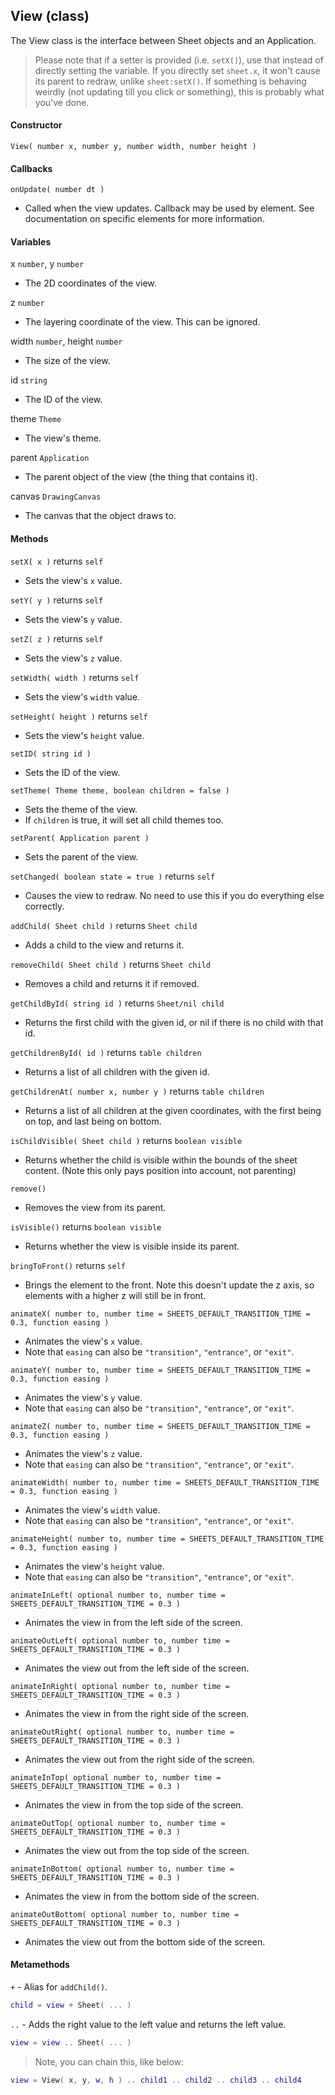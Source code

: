 
## View (class)

The View class is the interface between Sheet objects and an Application.

> Please note that if a setter is provided (i.e. `setX()`), use that instead of directly setting the variable.
> If you directly set `sheet.x`, it won't cause its parent to redraw, unlike `sheet:setX()`.
> If something is behaving weirdly (not updating till you click or something), this is probably what you've done.

#### Constructor

`View( number x, number y, number width, number height )`

#### Callbacks

`onUpdate( number dt )`

- Called when the view updates. Callback may be used by element. See documentation on specific elements for more information.

#### Variables

x `number`, y `number`

- The 2D coordinates of the view.

z `number`

- The layering coordinate of the view. This can be ignored.

width `number`, height `number`

- The size of the view.

id `string`

- The ID of the view.

theme `Theme`

- The view's theme.

parent `Application`

- The parent object of the view (the thing that contains it).

canvas `DrawingCanvas`

- The canvas that the object draws to.

#### Methods

`setX( x )` returns `self`

- Sets the view's `x` value.

`setY( y )` returns `self`

- Sets the view's `y` value.

`setZ( z )` returns `self`

- Sets the view's `z` value.

`setWidth( width )` returns `self`

- Sets the view's `width` value.

`setHeight( height )` returns `self`

- Sets the view's `height` value.

`setID( string id )`

- Sets the ID of the view.

`setTheme( Theme theme, boolean children = false )`

- Sets the theme of the view.
- If `children` is true, it will set all child themes too.

`setParent( Application parent )`

- Sets the parent of the view.

`setChanged( boolean state = true )` returns `self`

- Causes the view to redraw. No need to use this if you do everything else correctly.

`addChild( Sheet child )` returns `Sheet child`

- Adds a child to the view and returns it.

`removeChild( Sheet child )` returns `Sheet child`

- Removes a child and returns it if removed.

`getChildById( string id )` returns `Sheet/nil child`

- Returns the first child with the given id, or nil if there is no child with that id.

`getChildrenById( id )` returns `table children`

- Returns a list of all children with the given id.

`getChildrenAt( number x, number y )` returns `table children`

- Returns a list of all children at the given coordinates, with the first being on top, and last being on bottom.

`isChildVisible( Sheet child )` returns `boolean visible`

- Returns whether the child is visible within the bounds of the sheet content. (Note this only pays position into account, not parenting)

`remove()`

- Removes the view from its parent.

`isVisible()` returns `boolean visible`

- Returns whether the view is visible inside its parent.

`bringToFront()` returns `self`

- Brings the element to the front. Note this doesn't update the z axis, so elements with a higher z will still be in front.

`animateX( number to, number time = SHEETS_DEFAULT_TRANSITION_TIME = 0.3, function easing )`

- Animates the view's `x` value.
- Note that `easing` can also be `"transition"`, `"entrance"`, or `"exit"`.

`animateY( number to, number time = SHEETS_DEFAULT_TRANSITION_TIME = 0.3, function easing )`

- Animates the view's `y` value.
- Note that `easing` can also be `"transition"`, `"entrance"`, or `"exit"`.

`animateZ( number to, number time = SHEETS_DEFAULT_TRANSITION_TIME = 0.3, function easing )`

- Animates the view's `z` value.
- Note that `easing` can also be `"transition"`, `"entrance"`, or `"exit"`.

`animateWidth( number to, number time = SHEETS_DEFAULT_TRANSITION_TIME = 0.3, function easing )`

- Animates the view's `width` value.
- Note that `easing` can also be `"transition"`, `"entrance"`, or `"exit"`.

`animateHeight( number to, number time = SHEETS_DEFAULT_TRANSITION_TIME = 0.3, function easing )`

- Animates the view's `height` value.
- Note that `easing` can also be `"transition"`, `"entrance"`, or `"exit"`.

`animateInLeft( optional number to, number time = SHEETS_DEFAULT_TRANSITION_TIME = 0.3 )`

- Animates the view in from the left side of the screen.

`animateOutLeft( optional number to, number time = SHEETS_DEFAULT_TRANSITION_TIME = 0.3 )`

- Animates the view out from the left side of the screen.

`animateInRight( optional number to, number time = SHEETS_DEFAULT_TRANSITION_TIME = 0.3 )`

- Animates the view in from the right side of the screen.

`animateOutRight( optional number to, number time = SHEETS_DEFAULT_TRANSITION_TIME = 0.3 )`

- Animates the view out from the right side of the screen.

`animateInTop( optional number to, number time = SHEETS_DEFAULT_TRANSITION_TIME = 0.3 )`

- Animates the view in from the top side of the screen.

`animateOutTop( optional number to, number time = SHEETS_DEFAULT_TRANSITION_TIME = 0.3 )`

- Animates the view out from the top side of the screen.

`animateInBottom( optional number to, number time = SHEETS_DEFAULT_TRANSITION_TIME = 0.3 )`

- Animates the view in from the bottom side of the screen.

`animateOutBottom( optional number to, number time = SHEETS_DEFAULT_TRANSITION_TIME = 0.3 )`

- Animates the view out from the bottom side of the screen.

#### Metamethods

`+` - Alias for `addChild()`.

```lua
child = view + Sheet( ... )
```

`..` - Adds the right value to the left value and returns the left value.

```lua
view = view .. Sheet( ... )
```

> Note, you can chain this, like below:

```lua
view = View( x, y, w, h ) .. child1 .. child2 .. child3 .. child4
```
